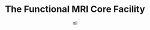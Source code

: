 ---
title: "The Functional MRI Core Facility"
project_id: 
date: nil
conference_id: ""
presenters:
   - peter_bandettini
summary: "<p>NINDS council meeting</p>"
file: /assets/presentations/T236.ppt
filename: T236.ppt
layout: presentation
---